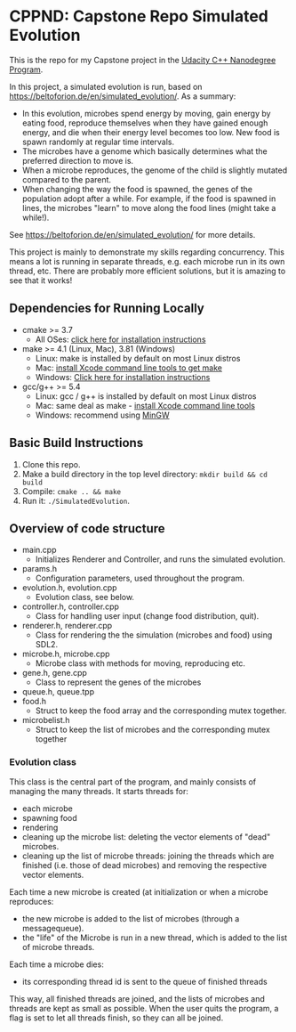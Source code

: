 # CPPND: Capstone Repo Simulated Evolution

This is the repo for my Capstone project in the [Udacity C++ Nanodegree Program](https://www.udacity.com/course/c-plus-plus-nanodegree--nd213).

In this project, a simulated evolution is run, based on https://beltoforion.de/en/simulated_evolution/. 
As a summary:
- In this evolution, microbes spend energy by moving, gain energy by eating food, reproduce themselves when they have gained enough energy, and die when their energy level becomes too low. New food is spawn randomly at regular time intervals.
- The microbes have a genome which basically determines what the preferred direction to move is.
- When a microbe reproduces, the genome of the child is slightly mutated compared to the parent.
- When changing the way the food is spawned, the genes of the population adopt after a while. For example, if the food is spawned in lines, the microbes "learn" to move along the food lines (might take a while!).

See https://beltoforion.de/en/simulated_evolution/ for more details.

This project is mainly to demonstrate my skills regarding concurrency. This means a lot is running in separate threads, e.g. each microbe run in its own thread, etc. There are probably more efficient solutions, but it is amazing to see that it works!

## Dependencies for Running Locally
* cmake >= 3.7
  * All OSes: [click here for installation instructions](https://cmake.org/install/)
* make >= 4.1 (Linux, Mac), 3.81 (Windows)
  * Linux: make is installed by default on most Linux distros
  * Mac: [install Xcode command line tools to get make](https://developer.apple.com/xcode/features/)
  * Windows: [Click here for installation instructions](http://gnuwin32.sourceforge.net/packages/make.htm)
* gcc/g++ >= 5.4
  * Linux: gcc / g++ is installed by default on most Linux distros
  * Mac: same deal as make - [install Xcode command line tools](https://developer.apple.com/xcode/features/)
  * Windows: recommend using [MinGW](http://www.mingw.org/)

## Basic Build Instructions

1. Clone this repo.
2. Make a build directory in the top level directory: `mkdir build && cd build`
3. Compile: `cmake .. && make`
4. Run it: `./SimulatedEvolution`.

## Overview of code structure

- main.cpp
  * Initializes Renderer and Controller, and runs the simulated evolution.
- params.h
  * Configuration parameters, used throughout the program.
- evolution.h, evolution.cpp
  * Evolution class, see below.
- controller.h, controller.cpp
  * Class for handling user input (change food distribution, quit).
- renderer.h, renderer.cpp
  * Class for rendering the the simulation (microbes and food) using SDL2.
- microbe.h, microbe.cpp
  * Microbe class with methods for moving, reproducing etc.
- gene.h, gene.cpp
  * Class to represent the genes of the microbes
- queue.h, queue.tpp
- food.h
  * Struct to keep the food array and the corresponding mutex together.
- microbelist.h
  * Struct to keep the list of microbes and the corresponding mutex together

### Evolution class

This class is the central part of the program, and mainly consists of managing the many threads.
It starts threads for:
- each microbe
- spawning food
- rendering
- cleaning up the microbe list: deleting the vector elements of "dead" microbes.
- cleaning up the list of microbe threads: joining the threads which are finished (i.e. those of dead microbes) and removing the respective vector elements.

Each time a new microbe is created (at initialization or when a microbe reproduces:
- the new microbe is added to the list of microbes (through a messagequeue).
- the "life" of the Microbe is run in a new thread, which is added to the list of microbe threads.

Each time a microbe dies:
- its corresponding thread id is sent to the queue of finished threads

This way, all finished threads are joined, and the lists of microbes and threads are kept as small as possible.
When the user quits the program, a flag is set to let all threads finish, so they can all be joined.
